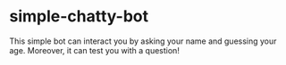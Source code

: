 # simple-chatty-bot
This simple bot can interact you by asking your name and guessing your age. Moreover, it can test you with a question!
